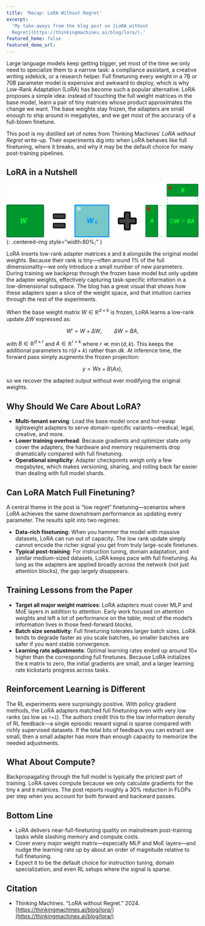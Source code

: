 ```yaml
---
title: 'Recap: LoRA Without Regret'
excerpt:
  'My take-aways from the blog post on [LoRA without
  Regret](https://thinkingmachines.ai/blog/lora/).'
featured_home: false
featured_demo_url:
---
```


Large language models keep getting bigger, yet most of the time we only need to
specialize them to a narrow task: a compliance assistant, a creative writing
sidekick, or a research helper. Full finetuning every weight in a 7B or 70B
parameter model is expensive and awkward to deploy, which is why Low-Rank
Adaptation (LoRA) has become such a popular alternative. LoRA proposes a simple
idea: instead of touching the full weight matrices in the base model, learn a
pair of tiny matrices whose product approximates the change we want. The base
weights stay frozen, the adapters are small enough to ship around in megabytes,
and we get most of the accuracy of a full-blown finetune.

This post is my distilled set of notes from Thinking Machines’ _LoRA without
Regret_ write-up. Their experiments dig into when LoRA behaves like full
finetuning, where it breaks, and why it may be the default choice for many
post-training pipelines.

## LoRA in a Nutshell

![Placeholder for LoRA adapter visualization](/assets/blogs/recap-on-lora/lora_toy.svg){:
.centered-img style="width:80%;" }

LoRA inserts low-rank adapter matrices `A` and `B` alongside the original model
weights. Because their rank is tiny—often around 1% of the full
dimensionality—we only introduce a small number of new parameters. During
training we backprop through the frozen base model but only update the adapter
weights, effectively capturing task-specific information in a low-dimensional
subspace. The blog has a great visual that shows how these adapters span a slice
of the weight space, and that intuition carries through the rest of the
experiments.

When the base weight matrix $W \in \mathbb{R}^{d \times k}$ is frozen, LoRA
learns a low-rank update $\Delta W$ expressed as:

$$
W' = W + \Delta W, \qquad \Delta W = B A,
$$

with $B \in \mathbb{R}^{d \times r}$ and $A \in \mathbb{R}^{r \times k}$ where
$r \ll \min(d, k)$. This keeps the additional parameters to $r(d + k)$ rather
than $dk$. At inference time, the forward pass simply augments the frozen
projection:

$$
y = W x + B (A x),
$$

so we recover the adapted output without ever modifying the original weights.

## Why Should We Care About LoRA?

- **Multi-tenant serving**: Load the base model once and hot-swap lightweight
  adapters to serve domain-specific variants—medical, legal, creative, and more.
- **Lower training overhead**: Because gradients and optimizer state only cover
  the adapters, the hardware and memory requirements drop dramatically compared
  with full finetuning.
- **Operational simplicity**: Adapter checkpoints weigh only a few megabytes,
  which makes versioning, sharing, and rolling back far easier than dealing with
  full model shards.

## Can LoRA Match Full Finetuning?

A central theme in the post is “low regret” finetuning—scenarios where LoRA
achieves the same downstream performance as updating every parameter. The
results split into two regimes:

- **Data-rich finetuning**: When you hammer the model with massive datasets,
  LoRA can run out of capacity. The low rank update simply cannot encode the
  richer signal you get from truly large-scale finetunes.
- **Typical post-training**: For instruction tuning, domain adaptation, and
  similar medium-sized datasets, LoRA keeps pace with full finetuning. As long
  as the adapters are applied broadly across the network (not just attention
  blocks), the gap largely disappears.

## Training Lessons from the Paper

- **Target all major weight matrices**: LoRA adapters must cover MLP and MoE
  layers in addition to attention. Early work focused on attention weights and
  left a lot of performance on the table; most of the model’s information lives
  in those feed-forward blocks.
- **Batch size sensitivity**: Full finetuning tolerates larger batch sizes. LoRA
  tends to degrade faster as you scale batches, so smaller batches are safer if
  you want stable convergence.
- **Learning rate adjustments**: Optimal learning rates ended up around 10×
  higher than the corresponding full finetunes. Because LoRA initializes the `B`
  matrix to zero, the initial gradients are small, and a larger learning rate
  kickstarts progress across tasks.

## Reinforcement Learning is Different

The RL experiments were surprisingly positive. With policy gradient methods, the
LoRA adapters matched full finetuning even with very low ranks (as low as
`r=1`). The authors credit this to the low information density of RL feedback—a
single episodic reward signal is sparse compared with richly supervised
datasets. If the total bits of feedback you can extract are small, then a small
adapter has more than enough capacity to memorize the needed adjustments.

## What About Compute?

Backpropagating through the full model is typically the priciest part of
training. LoRA saves compute because we only calculate gradients for the tiny
`A` and `B` matrices. The post reports roughly a 30% reduction in FLOPs per step
when you account for both forward and backward passes.

## Bottom Line

- LoRA delivers near-full-finetuning quality on mainstream post-training tasks
  while slashing memory and compute costs.
- Cover every major weight matrix—especially MLP and MoE layers—and nudge the
  learning rate up by about an order of magnitude relative to full finetuning.
- Expect it to be the default choice for instruction tuning, domain
  specialization, and even RL setups where the signal is sparse.

## Citation

- Thinking Machines. “LoRA without Regret.” 2024.
  [https://thinkingmachines.ai/blog/lora/](https://thinkingmachines.ai/blog/lora/)
